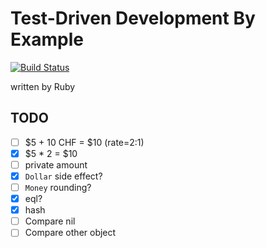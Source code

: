 # Test-Driven Development By Example

[![Build Status](https://travis-ci.org/ykws/test-driven-development-by-example-ruby.svg?branch=master)](https://travis-ci.org/ykws/test-driven-development-by-example-ruby)

written by Ruby

## TODO

- [ ] $5 + 10 CHF = $10 (rate=2:1)
- [x] $5 * 2 = $10
- [ ] private amount
- [x] `Dollar` side effect?
- [ ] `Money` rounding?
- [x] eql?
- [x] hash
- [ ] Compare nil
- [ ] Compare other object
